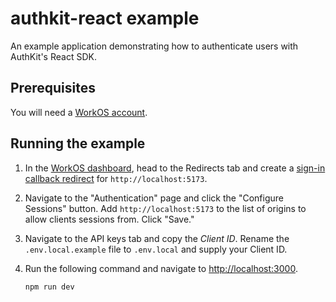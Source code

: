 #  authkit-react example

An example application demonstrating how to authenticate users with AuthKit's React SDK.

## Prerequisites

You will need a [WorkOS account](https://dashboard.workos.com/signup).

## Running the example

1. In the [WorkOS dashboard](https://dashboard.workos.com), head to the Redirects tab and create a [sign-in callback redirect](https://workos.com/docs/user-management/1-configure-your-project/configure-a-redirect-uri) for `http://localhost:5173`.

3. Navigate to the "Authentication" page and click the "Configure Sessions" button. Add `http://localhost:5173` to the list of origins to allow clients sessions from. Click "Save."

4. Navigate to the API keys tab and copy the _Client ID_. Rename the `.env.local.example` file to `.env.local` and supply your Client ID.

7. Run the following command and navigate to [http://localhost:3000](http://localhost:5173).

   ```bash
   npm run dev
   ```
